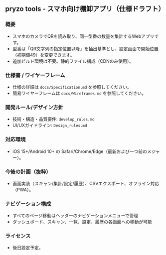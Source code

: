 ## pryzo tools - スマホ向け棚卸アプリ（仕様ドラフト）

### 概要
- スマホのカメラでQRを読み取り、同一型番の数量を集計するWebアプリです。
- 型番は「QR文字列の指定位置以降」を抽出基準とし、設定画面で開始位置（初期値49）を変更できます。
- 追加ビルド環境は不要。静的ファイル構成（CDNのみ使用）。

### 仕様書 / ワイヤーフレーム
- 仕様の詳細は `docs/Specification.md` を参照してください。
- 簡易ワイヤーフレームは `docs/Wireframes.md` を参照してください。

### 開発ルール/デザイン方針
- 技術・構造・品質要件: `develop_rules.md`
- UI/UXガイドライン: `Design_rules.md`

### 対応環境
- iOS 15+/Android 10+ の Safari/Chrome/Edge（最新および一つ前のメジャー）。

### 今後の計画（抜粋）
- 画面実装（スキャン/集計/設定/履歴）、CSVエクスポート、オフライン対応（PWA）。

### ナビゲーション構成
- すべてのページ移動はヘッダーのナビゲーションメニューで管理
- ダッシュボード、スキャン、一覧、設定、履歴の各画面への移動が可能

### ライセンス
- 後日設定予定。 